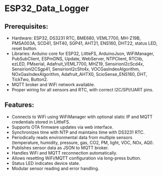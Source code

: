 # ESP32_Data_Logger

## Prerequisites:
- Hardware: ESP32, DS3231 RTC, BME680, VEML7700, MH-Z19B, PMSA003A, SCD41, SHT40, SGP41, AHT21, ENS160, DHT22, status LED, reset button.
- Libraries: Arduino core for ESP32, LittleFS, ArduinoJson, WiFiManager, PubSubClient, ESPmDNS, Update, WebServer, NTPClient, RTClib, ezLED, PMserial, Adafruit_VEML7700, MHZ19, SensirionI2cScd4x, SensirionI2CSgp41, SensirionI2cSht4x, VOCGasIndexAlgorithm, NOxGasIndexAlgorithm, Adafruit_AHTX0, ScioSense_ENS160, DHT, TickTwo, Button2.
- MQTT broker and WiFi network available.
- Proper wiring for all sensors and RTC, with correct I2C/SPI/UART pins.

## Features:
- Connects to WiFi using WiFiManager with optional static IP and MQTT credentials stored in LittleFS.
- Supports OTA firmware updates via web interface.
- Synchronizes time with NTP and maintains time with DS3231 RTC.
- Periodically reads environmental data from multiple sensors (temperature, humidity, pressure, gas, CO2, PM, light, VOC, NOx, AQI).
- Publishes sensor data as JSON to MQTT broker.
- Handles WiFi and MQTT reconnection automatically.
- Allows resetting WiFi/MQTT configuration via long-press button.
- Status LED indicates device state.
- Modular sensor reading and error handling.



